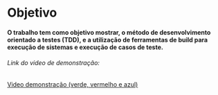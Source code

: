 <h1>Objetivo</h1>
<h4>O trabalho tem como objetivo mostrar, o método de desenvolvimento orientado a testes (TDD), e a utilização de ferramentas de build para execução de sistemas e execução de casos de teste.</h4>
<h6>Link do video de demonstração:</h6>
<a href="https://youtu.be/uldHOuMn4uk">Video demonstração (verde, vermelho e azul)<a>

